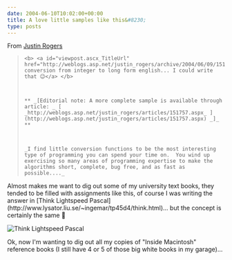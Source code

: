 ```yaml
---
date: 2004-06-10T10:02:00+00:00
title: A love little samples like this&#8230;
type: posts
---
```

From [Justin Rogers](http://weblogs.asp.net/justin_rogers)

<blockquote dir="ltr" style="MARGIN-RIGHT: 0px">

    <b> <a id="viewpost.ascx_TitleUrl" href="http://weblogs.asp.net/justin_rogers/archive/2004/06/09/151675.aspx">A conversion from integer to long form english... I could write that 😉</a> </b>



    ** _[Editorial note: A more complete sample is available through article: _ [ _http://weblogs.asp.net/justin_rogers/articles/151757.aspx_ ](http://weblogs.asp.net/justin_rogers/articles/151757.aspx) _]_ **



    _I find little conversion functions to be the most interesting type of programming you can spend your time on.  You wind up exercising so many areas of programming expertise to make the algorithms short, complete, bug free, and as fast as possible...._

</blockquote>

<p dir="ltr">
  Almost makes me want to dig out some of my university text books, they tended to be filled with assignments like this, of course I was writing the answer in [Think Lightspeed Pascal](http://www.lysator.liu.se/~ingemar/tp45d4/think.html)... but the concept is certainly the same 🙂


<p dir="ltr">
  <img alt="Think Lightspeed Pascal" hspace="0" src="http://www.duncanmackenzie.net/images/think.png" align="baseline" border="0" />


<p dir="ltr">
  Ok, now I'm wanting to dig out all my copies of "Inside Macintosh" reference books (I still have 4 or 5 of those big white books in my garage)...


<p dir="ltr">


